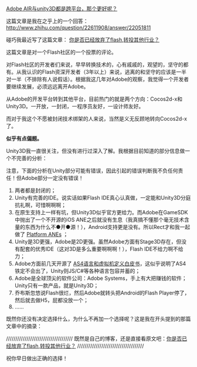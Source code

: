 [Adobe AIR与unity3D都是跨平台，那个更好呢？](http://zengrong.net/post/2027.htm)

这篇文章是我在之乎上的一个回答： http://www.zhihu.com/question/22611908/answer/22051811

碰巧我最近写了这篇文章： [你是否已经放弃了flash,转投其他行业？][1]

这篇文章是对一个Flash社区的一个投票的评论。

对Flash社区的开发者们来说，早早转换技术的，心有戚戚的，观望的，坚守的都有。从我认识的Flash资深开发者（3年以上）来说，逃离的和坚守的应该是一半对一半（不排除有人说假话）。根据我这几年对Adobe的观察，我觉得一个开发者要继续发展，必须远远离开Adobe。

<!--more-->

从Adobe的开发平台转到其他平台，目前热门的就是两个方向：Cocos2d-x和Unity3D。一开放，一封闭，一程序员友好，一设计师友好。

而对于我这个不愿被封闭技术绑架的人来说，当然是义无反顾地转向Cocos2d-x了。

**似乎有点偏题。**

Unity3D我一直很关注，但没有进行过深入了解。我根据目前知道的部分信息做一个不完善的分析：

注意，下面的分析在Unity部分可能有错误，因此引起的错误判断我不负任何责任！但Adobe部分一定没有错误！

1. 两者都是封闭的；
1. Unity有完善的IDE。说实话如果Flash IDE真心认真做，一定能和Unity3D分庭抗礼啊，可惜啊啊啊；
1. 在原生支持上一样有坑，但Unity3D似乎官方更给力。而Adobe在GameSDK中抛出了一个不开源的iOS ANE之后就没有生息（我真搞不懂那个毫无技术含量的东西为什么不●开●源！），Android支持更是没有。所以Rect才和我一起做了 [Platform ANEs][2] ；
1. Unity是3D更强，Adobe是2D更强。虽然Adobe方面有Stage3D存在，但没有配套的优秀IDE（这对3D是多么重要啊啊啊！），Flash IDE不给力啊不给力；
1. Adobe方面前几天开源了 [AS4语言和虚拟机定义白皮书][4]，这似乎说明了AS4铁定不会出了，Unity则JS/C#等各种语言包容并蓄的；
1. Adobe是全球顶尖的软件公司：Adobe Systems，手上有大把赚钱的软件；Unity只有一款产品，就是Unity3D；
1. 乔布斯忽悠说Flash很烂，然后Adobe就转头把Android的Flash Player停了，然后就去做H5，屁都没放一个；
1. ……

既然你还没有决定选择什么，为什么不再加一个选择呢？这是我在开头提到的那篇文章中的摘录：

////////////////////////////////////
既然是自己的博客，还是直接看原文吧：[你是否已经放弃了flash,转投其他行业？][1]
////////////////////////////////////

祝你早日做出正确的选择！

[1]: http://zengrong.net/post/2025.htm
[2]: http://zengrong.net/platform-anes
[3]: https://github.com/adobe-research/ActionScript4
[4]: http://cn.quick-x.com/

